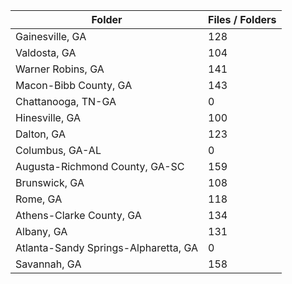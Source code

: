 | Folder                               |   Files / Folders |
|--------------------------------------|-------------------|
| Gainesville, GA                      |               128 |
| Valdosta, GA                         |               104 |
| Warner Robins, GA                    |               141 |
| Macon-Bibb County, GA                |               143 |
| Chattanooga, TN-GA                   |                 0 |
| Hinesville, GA                       |               100 |
| Dalton, GA                           |               123 |
| Columbus, GA-AL                      |                 0 |
| Augusta-Richmond County, GA-SC       |               159 |
| Brunswick, GA                        |               108 |
| Rome, GA                             |               118 |
| Athens-Clarke County, GA             |               134 |
| Albany, GA                           |               131 |
| Atlanta-Sandy Springs-Alpharetta, GA |                 0 |
| Savannah, GA                         |               158 |